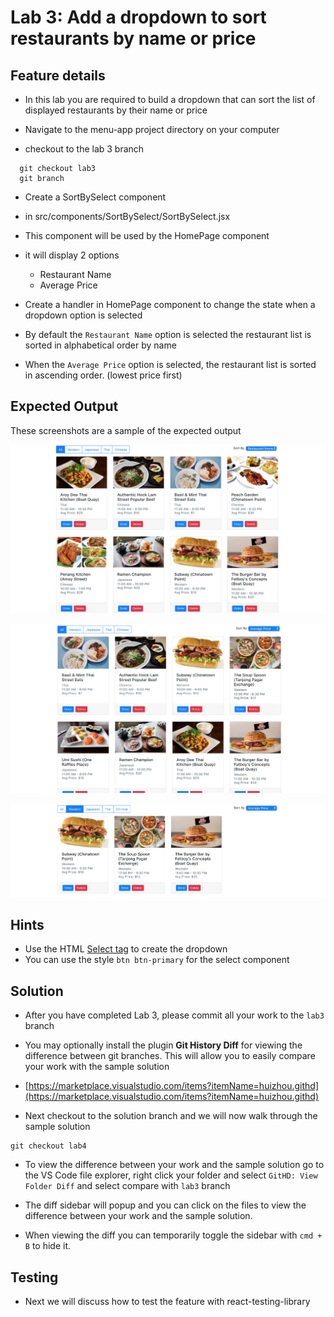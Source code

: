 # Lab 3: Add a dropdown to sort restaurants by name or price

## Feature details
- In this lab you are required to build a dropdown that can sort the list of displayed restaurants by their name or price 

- Navigate to the menu-app project directory on your computer
- checkout to the lab 3 branch
```
  git checkout lab3
  git branch
``` 

- Create a SortBySelect component
- in src/components/SortBySelect/SortBySelect.jsx
- This component will be used by the HomePage component
- it will display 2 options
  - Restaurant Name
  - Average Price

- Create a handler in HomePage component to change the state when a dropdown option is selected

- By default the `Restaurant Name` option is selected the restaurant list is sorted in alphabetical order by name
- When the `Average Price` option is selected, the restaurant list is sorted in ascending order. (lowest price first) 
  

## Expected Output
These screenshots are a sample of the expected output

![Upon first page load, restaurants are sorted by name](../../../.gitbook/assets/front-end-web-development/react/menu-app-labs/lab3-output-1.png)

![After Average Price option is selected, restaurants are sorted by price](../../../.gitbook/assets/front-end-web-development/react/menu-app-labs/lab3-output-2.png)

![Sorting also works with a cuisine selected](../../../.gitbook/assets/front-end-web-development/react/menu-app-labs/lab3-output-3.png)


## Hints
- Use the HTML [Select tag](https://www.w3schools.com/tags/tag_select.asp) to create the dropdown 
- You can use the style `btn btn-primary` for the select component 

## Solution
- After you have completed Lab 3, please commit all your work to the `lab3` branch

- You may optionally install the plugin **Git History Diff** for viewing the difference between git branches. This will allow you to easily compare your work with the sample solution 

- [https://marketplace.visualstudio.com/items?itemName=huizhou.githd](https://marketplace.visualstudio.com/items?itemName=huizhou.githd)

- Next checkout to the solution branch and we will now walk through the sample solution
```text
git checkout lab4
``` 

- To view the difference between your work and the sample solution go to the VS Code file explorer, right click your folder and select `GitHD: View Folder Diff` and select compare with `lab3` branch 

- The diff sidebar will popup and you can click on the files to view the difference between your work and the sample solution.

- When viewing the diff you can temporarily toggle the sidebar with `cmd + B` to hide it.

## Testing
- Next we will discuss how to test the feature with react-testing-library